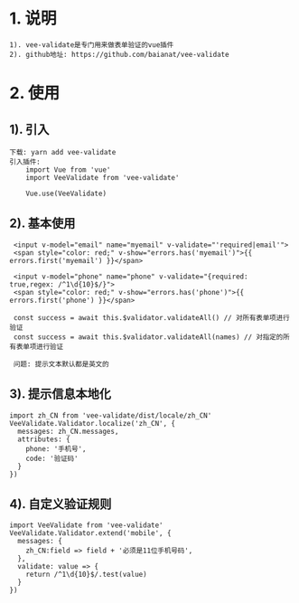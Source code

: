 # 1. 说明
    1). vee-validate是专门用来做表单验证的vue插件
    2). github地址: https://github.com/baianat/vee-validate
# 2. 使用
## 1). 引入
    下载: yarn add vee-validate
    引入插件:
        import Vue from 'vue'
        import VeeValidate from 'vee-validate'

        Vue.use(VeeValidate)

## 2). 基本使用
     <input v-model="email" name="myemail" v-validate="'required|email'">
     <span style="color: red;" v-show="errors.has('myemail')">{{ errors.first('myemail') }}</span>

     <input v-model="phone" name="phone" v-validate="{required: true,regex: /^1\d{10}$/}">
     <span style="color: red;" v-show="errors.has('phone')">{{ errors.first('phone') }}</span>

     const success = await this.$validator.validateAll() // 对所有表单项进行验证
     const success = await this.$validator.validateAll(names) // 对指定的所有表单项进行验证

     问题: 提示文本默认都是英文的

## 3). 提示信息本地化
    import zh_CN from 'vee-validate/dist/locale/zh_CN'
    VeeValidate.Validator.localize('zh_CN', {
      messages: zh_CN.messages,
      attributes: {
        phone: '手机号',
        code: '验证码'
      }
    })

## 4). 自定义验证规则
    import VeeValidate from 'vee-validate'
    VeeValidate.Validator.extend('mobile', {
      messages: {
        zh_CN:field => field + '必须是11位手机号码',
      },
      validate: value => {
        return /^1\d{10}$/.test(value)
      }
    })
